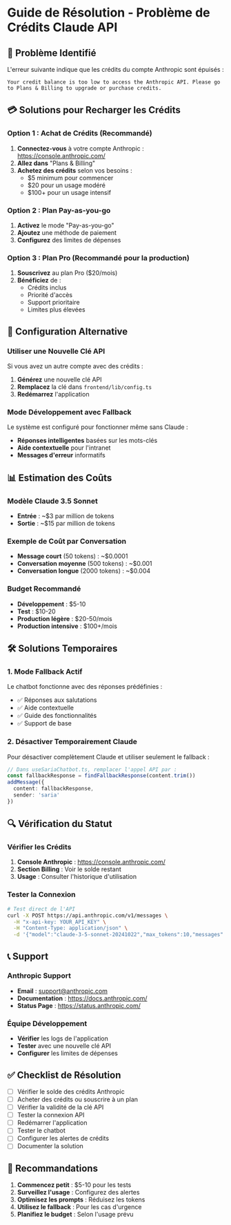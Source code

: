 # Guide de Résolution - Problème de Crédits Claude API

## 🚫 Problème Identifié

L'erreur suivante indique que les crédits du compte Anthropic sont épuisés :
```
Your credit balance is too low to access the Anthropic API. Please go to Plans & Billing to upgrade or purchase credits.
```

## 💳 Solutions pour Recharger les Crédits

### Option 1 : Achat de Crédits (Recommandé)
1. **Connectez-vous** à votre compte Anthropic : https://console.anthropic.com/
2. **Allez dans** "Plans & Billing"
3. **Achetez des crédits** selon vos besoins :
   - $5 minimum pour commencer
   - $20 pour un usage modéré
   - $100+ pour un usage intensif

### Option 2 : Plan Pay-as-you-go
1. **Activez** le mode "Pay-as-you-go"
2. **Ajoutez** une méthode de paiement
3. **Configurez** des limites de dépenses

### Option 3 : Plan Pro (Recommandé pour la production)
1. **Souscrivez** au plan Pro ($20/mois)
2. **Bénéficiez** de :
   - Crédits inclus
   - Priorité d'accès
   - Support prioritaire
   - Limites plus élevées

## 🔧 Configuration Alternative

### Utiliser une Nouvelle Clé API
Si vous avez un autre compte avec des crédits :

1. **Générez** une nouvelle clé API
2. **Remplacez** la clé dans `frontend/lib/config.ts`
3. **Redémarrez** l'application

### Mode Développement avec Fallback
Le système est configuré pour fonctionner même sans Claude :

- **Réponses intelligentes** basées sur les mots-clés
- **Aide contextuelle** pour l'intranet
- **Messages d'erreur** informatifs

## 📊 Estimation des Coûts

### Modèle Claude 3.5 Sonnet
- **Entrée** : ~$3 par million de tokens
- **Sortie** : ~$15 par million de tokens

### Exemple de Coût par Conversation
- **Message court** (50 tokens) : ~$0.0001
- **Conversation moyenne** (500 tokens) : ~$0.001
- **Conversation longue** (2000 tokens) : ~$0.004

### Budget Recommandé
- **Développement** : $5-10
- **Test** : $10-20
- **Production légère** : $20-50/mois
- **Production intensive** : $100+/mois

## 🛠️ Solutions Temporaires

### 1. Mode Fallback Actif
Le chatbot fonctionne avec des réponses prédéfinies :
- ✅ Réponses aux salutations
- ✅ Aide contextuelle
- ✅ Guide des fonctionnalités
- ✅ Support de base

### 2. Désactiver Temporairement Claude
Pour désactiver complètement Claude et utiliser seulement le fallback :

```typescript
// Dans useSariaChatbot.ts, remplacer l'appel API par :
const fallbackResponse = findFallbackResponse(content.trim())
addMessage({
  content: fallbackResponse,
  sender: 'saria'
})
```

## 🔍 Vérification du Statut

### Vérifier les Crédits
1. **Console Anthropic** : https://console.anthropic.com/
2. **Section Billing** : Voir le solde restant
3. **Usage** : Consulter l'historique d'utilisation

### Tester la Connexion
```bash
# Test direct de l'API
curl -X POST https://api.anthropic.com/v1/messages \
  -H "x-api-key: YOUR_API_KEY" \
  -H "Content-Type: application/json" \
  -d '{"model":"claude-3-5-sonnet-20241022","max_tokens":10,"messages":[{"role":"user","content":"test"}]}'
```

## 📞 Support

### Anthropic Support
- **Email** : support@anthropic.com
- **Documentation** : https://docs.anthropic.com/
- **Status Page** : https://status.anthropic.com/

### Équipe Développement
- **Vérifier** les logs de l'application
- **Tester** avec une nouvelle clé API
- **Configurer** les limites de dépenses

## ✅ Checklist de Résolution

- [ ] Vérifier le solde des crédits Anthropic
- [ ] Acheter des crédits ou souscrire à un plan
- [ ] Vérifier la validité de la clé API
- [ ] Tester la connexion API
- [ ] Redémarrer l'application
- [ ] Tester le chatbot
- [ ] Configurer les alertes de crédits
- [ ] Documenter la solution

## 🎯 Recommandations

1. **Commencez petit** : $5-10 pour les tests
2. **Surveillez l'usage** : Configurez des alertes
3. **Optimisez les prompts** : Réduisez les tokens
4. **Utilisez le fallback** : Pour les cas d'urgence
5. **Planifiez le budget** : Selon l'usage prévu























